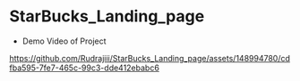 # StarBucks_Landing_page
- Demo Video of Project





https://github.com/Rudrajiii/StarBucks_Landing_page/assets/148994780/cdfba595-7fe7-465c-99c3-dde412ebabc6

